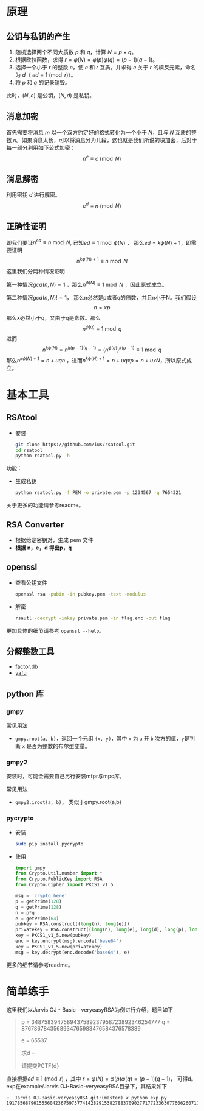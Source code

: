 # 原理

## 公钥与私钥的产生

1. 随机选择两个不同大质数 $p$ 和 $q$，计算 $N=p \times q$。
2. 根据欧拉函数，求得 $r=\varphi (N)=\varphi (p)\varphi (q)=(p-1)(q-1)$。
3. 选择一个小于 $r$ 的整数 $e$，使 $e$ 和 $r$ 互质。并求得 $e$ 关于 $r$ 的模反元素，命名为 $d$（ $ed\equiv 1 \pmod r$）。
4. 将 $p$ 和 $q$ 的记录销毁。

此时，$(N,e)$ 是公钥，$(N,d)$ 是私钥。

## 消息加密

首先需要将消息 $m$ 以一个双方约定好的格式转化为一个小于 $N$，且与 $N$ 互质的整数 $n$。如果消息太长，可以将消息分为几段，这也就是我们所说的块加密，后对于每一部分利用如下公式加密：
$$
n^{e}\equiv c\pmod N
$$

## 消息解密

利用密钥 $d$ 进行解密。
$$
c^{d}\equiv n\pmod N
$$

## 正确性证明

即我们要证$n^{ed} \equiv n \bmod N$, 已知$ed \equiv 1 \bmod \phi(N)$ ， 那么$ed=k\phi(N)+1$，即需要证明
$$
n^{k\phi(N)+1}  \equiv n \bmod N
$$
这里我们分两种情况证明

第一种情况$gcd(n,N)=1$ ，那么$n^{\phi(N)} \equiv 1 \bmod N$ ，因此原式成立。

第二种情况$gcd(n,N)!=1$， 那么n必然是p或者q的倍数，并且n小于N。我们假设
$$
n=xp
$$
那么x必然小于q，又由于q是素数。那么
$$
n^{\phi(q)} \equiv 1 \bmod q
$$
进而
$$
n^{k\phi(N)}=n^{k(p-1)(q-1)}=(n^{\phi(q)})^{k(p-1)} \equiv 1 \bmod q
$$
那么$n^{k\phi(N)+1}=n+uqn$ ，进而$n^{k\phi(N)+1}=n+uqxp=n+uxN$，所以原式成立。

# 基本工具

## RSAtool

- 安装

  ```bash
  git clone https://github.com/ius/rsatool.git
  cd rsatool
  python rsatool.py -h
  ```

功能：

- 生成私钥

  ```bash
  python rsatool.py -f PEM -o private.pem -p 1234567 -q 7654321
  ```

关于更多的功能请参考readme。

## RSA Converter

- 根据给定密钥对，生成 pem 文件
- **根据 n，e，d 得出p，q**

## openssl

- 查看公钥文件

  ```bash
  openssl rsa -pubin -in pubkey.pem -text -modulus
  ```

- 解密

  ```bash
  rsautl -decrypt -inkey private.pem -in flag.enc -out flag
  ```

更加具体的细节请参考 `openssl --help`。

## 分解整数工具

- [factor.db](http://factordb.com/)
- [yafu](https://sourceforge.net/projects/yafu/)

## python 库

### gmpy

常见用法

- `gmpy.root(a, b)`，返回一个元组 `(x, y)`，其中 `x` 为 `a` 开 `b` 次方的值，`y`是判断 `x` 是否为整数的布尔型变量。

### gmpy2

安装时，可能会需要自己另行安装mfpr与mpc库。

常见用法

- `gmpy2.iroot(a, b)`， 类似于gmpy.root(a,b)

### pycrypto

- 安装

  ```bash
  sudo pip install pycrypto
  ```

- 使用

  ```python
  import gmpy
  from Crypto.Util.number import *
  from Crypto.PublicKey import RSA
  from Crypto.Cipher import PKCS1_v1_5

  msg = 'crypto here'
  p = getPrime(128)
  q = getPrime(128)
  n = p*q
  e = getPrime(64)
  pubkey = RSA.construct((long(n), long(e)))
  privatekey = RSA.construct((long(n), long(e), long(d), long(p), long(q)))
  key = PKCS1_v1_5.new(pubkey)
  enc = key.encrypt(msg).encode('base64')
  key = PKCS1_v1_5.new(privatekey)
  msg = key.decrypt(enc.decode('base64'), e)
  ```

更多的细节请参考readme。

# 简单练手

这里我们以Jarvis OJ - Basic - veryeasyRSA为例进行介绍，题目如下

> p = 3487583947589437589237958723892346254777 q = 8767867843568934765983476584376578389
>
> e = 65537
>
> 求d = 
>
> 请提交PCTF{d}

直接根据$ed\equiv 1 \pmod r$ ，其中 $r=\varphi (N)=\varphi (p)\varphi (q)=(p-1)(q-1)$， 可得d。exp在example/Jarvis OJ-Basic-veryeasyRSA目录下，其结果如下

```shell
➜  Jarvis OJ-Basic-veryeasyRSA git:(master) ✗ python exp.py       
19178568796155560423675975774142829153827883709027717723363077606260717434369
```



